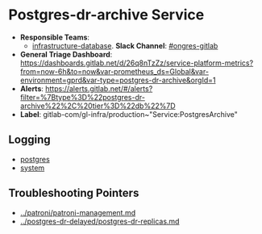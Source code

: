 <!-- MARKER: do not edit this section directly. Edit services/service-catalog.yml then run scripts/generate-docs -->
#  Postgres-dr-archive Service

* **Responsible Teams**:
  * [infrastructure-database](https://about.gitlab.com/handbook/engineering/infrastructure/team/reliability/). **Slack Channel**: [#ongres-gitlab](https://gitlab.slack.com/archives/ongres-gitlab)
* **General Triage Dashboard**: https://dashboards.gitlab.net/d/26q8nTzZz/service-platform-metrics?from=now-6h&to=now&var-prometheus_ds=Global&var-environment=gprd&var-type=postgres-dr-archive&orgId=1
* **Alerts**: https://alerts.gitlab.net/#/alerts?filter=%7Btype%3D%22postgres-dr-archive%22%2C%20tier%3D%22db%22%7D
* **Label**: gitlab-com/gl-infra/production~"Service:PostgresArchive"

## Logging

* [postgres](https://log.gprd.gitlab.net/goto/0b7a4ff726bfd3e4eb4b51da82979efc)
* [system](https://log.gprd.gitlab.net/goto/4a5ab78f128dcf1b40ad16b75e521609)

## Troubleshooting Pointers

* [../patroni/patroni-management.md](../patroni/patroni-management.md)
* [../postgres-dr-delayed/postgres-dr-replicas.md](../postgres-dr-delayed/postgres-dr-replicas.md)
<!-- END_MARKER -->
